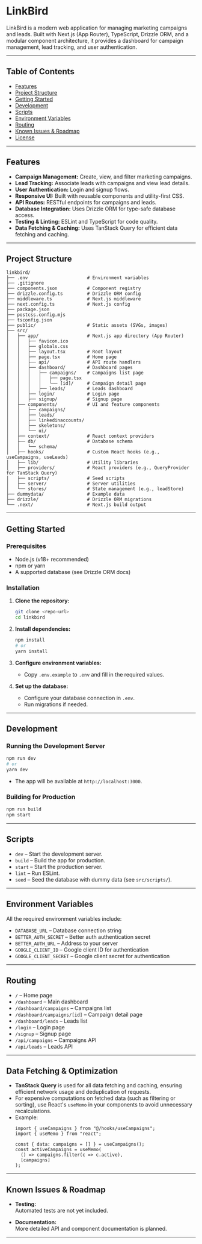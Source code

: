 # LinkBird

LinkBird is a modern web application for managing marketing campaigns and leads. Built with Next.js (App Router), TypeScript, Drizzle ORM, and a modular component architecture, it provides a dashboard for campaign management, lead tracking, and user authentication.

---

## Table of Contents

- [Features](#features)
- [Project Structure](#project-structure)
- [Getting Started](#getting-started)
- [Development](#development)
- [Scripts](#scripts)
- [Environment Variables](#environment-variables)
- [Routing](#routing)
- [Known Issues & Roadmap](#known-issues--roadmap)
- [License](#license)

---

## Features

- **Campaign Management:** Create, view, and filter marketing campaigns.
- **Lead Tracking:** Associate leads with campaigns and view lead details.
- **User Authentication:** Login and signup flows.
- **Responsive UI:** Built with reusable components and utility-first CSS.
- **API Routes:** RESTful endpoints for campaigns and leads.
- **Database Integration:** Uses Drizzle ORM for type-safe database access.
- **Testing & Linting:** ESLint and TypeScript for code quality.
- **Data Fetching & Caching:** Uses TanStack Query for efficient data fetching and caching.

---

## Project Structure

```
linkbird/
├── .env                      # Environment variables
├── .gitignore
├── components.json           # Component registry
├── drizzle.config.ts         # Drizzle ORM config
├── middleware.ts             # Next.js middleware
├── next.config.ts            # Next.js config
├── package.json
├── postcss.config.mjs
├── tsconfig.json
├── public/                   # Static assets (SVGs, images)
├── src/
│   ├── app/                  # Next.js app directory (App Router)
│   │   ├── favicon.ico
│   │   ├── globals.css
│   │   ├── layout.tsx        # Root layout
│   │   ├── page.tsx          # Home page
│   │   ├── api/              # API route handlers
│   │   ├── dashboard/        # Dashboard pages
│   │   │   ├── campaigns/    # Campaigns list page
│   │   │   │   ├── page.tsx
│   │   │   │   └── [id]/     # Campaign detail page
│   │   │   ├── leads/        # Leads dashboard
│   │   ├── login/            # Login page
│   │   ├── signup/           # Signup page
│   ├── components/           # UI and feature components
│   │   ├── campaigns/
│   │   ├── leads/
│   │   ├── linkedinaccounts/
│   │   ├── skeletons/
│   │   └── ui/
│   ├── context/              # React context providers
│   ├── db/                   # Database schema
│   │   └── schema/
│   ├── hooks/                # Custom React hooks (e.g., useCampaigns, useLeads)
│   ├── lib/                  # Utility libraries
│   ├── providers/            # React providers (e.g., QueryProvider for TanStack Query)
│   ├── scripts/              # Seed scripts
│   ├── server/               # Server utilities
│   └── stores/               # State management (e.g., leadStore)
├── dummydata/                # Example data
├── drizzle/                  # Drizzle ORM migrations
└── .next/                    # Next.js build output
```

---

## Getting Started

### Prerequisites

- Node.js (v18+ recommended)
- npm or yarn
- A supported database (see Drizzle ORM docs)

### Installation

1. **Clone the repository:**
   ```sh
   git clone <repo-url>
   cd linkbird
   ```

2. **Install dependencies:**
   ```sh
   npm install
   # or
   yarn install
   ```

3. **Configure environment variables:**
   - Copy `.env.example` to `.env` and fill in the required values.

4. **Set up the database:**
   - Configure your database connection in `.env`.
   - Run migrations if needed.

---

## Development

### Running the Development Server

```sh
npm run dev
# or
yarn dev
```

- The app will be available at `http://localhost:3000`.

### Building for Production

```sh
npm run build
npm start
```

---

## Scripts

- `dev` – Start the development server.
- `build` – Build the app for production.
- `start` – Start the production server.
- `lint` – Run ESLint.
- `seed` – Seed the database with dummy data (see `src/scripts/`).

---

## Environment Variables

All the required environment variables include:

- `DATABASE_URL` – Database connection string
- `BETTER_AUTH_SECRET` – Better auth authentication secret
- `BETTER_AUTH_URL` – Address to your server
- `GOOGLE_CLIENT_ID` – Google client ID for authentication
- `GOOGLE_CLIENT_SECRET` – Google client secret for authentication

---

## Routing

- `/` – Home page
- `/dashboard` – Main dashboard
- `/dashboard/campaigns` – Campaigns list
- `/dashboard/campaigns/[id]` – Campaign detail page
- `/dashboard/leads` – Leads list
- `/login` – Login page
- `/signup` – Signup page
- `/api/campaigns` – Campaigns API
- `/api/leads` – Leads API

---

## Data Fetching & Optimization

- **TanStack Query** is used for all data fetching and caching, ensuring efficient network usage and deduplication of requests.
- For expensive computations on fetched data (such as filtering or sorting), use React's `useMemo` in your components to avoid unnecessary recalculations.
- Example:
  ```tsx
  import { useCampaigns } from "@/hooks/useCampaigns";
  import { useMemo } from "react";

  const { data: campaigns = [] } = useCampaigns();
  const activeCampaigns = useMemo(
    () => campaigns.filter(c => c.active),
    [campaigns]
  );
  ```

---

## Known Issues & Roadmap

- **Testing:**  
  Automated tests are not yet included.

- **Documentation:**  
  More detailed API and component documentation is planned.

---